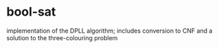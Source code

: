 # bool-sat
implementation of the DPLL algorithm; includes conversion to CNF and a solution to the three-colouring problem
